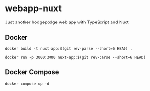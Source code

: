 # webapp-nuxt

Just another hodgepodge web app with TypeScript and Nuxt

## Docker

`docker build -t nuxt-app:$(git rev-parse --short=6 HEAD) .`

`docker run -p 3000:3000 nuxt-app:$(git rev-parse --short=6 HEAD)`

## Docker Compose

`docker compose up -d`